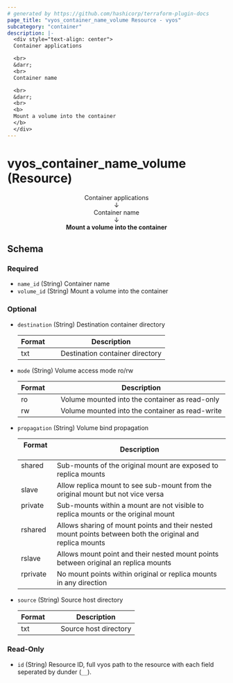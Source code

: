 ```yaml
---
# generated by https://github.com/hashicorp/terraform-plugin-docs
page_title: "vyos_container_name_volume Resource - vyos"
subcategory: "container"
description: |-
  <div style="text-align: center">
  Container applications

  <br>
  &darr;
  <br>
  Container name

  <br>
  &darr;
  <br>
  <b>
  Mount a volume into the container
  </b>
  </div>
---
```


# vyos_container_name_volume (Resource)

<div style="text-align: center">
Container applications

<br>
&darr;
<br>
Container name

<br>
&darr;
<br>
<b>
Mount a volume into the container
</b>
</div>



<!-- schema generated by tfplugindocs -->
## Schema

### Required

- `name_id` (String) Container name
- `volume_id` (String) Mount a volume into the container

### Optional

- `destination` (String) Destination container directory

    |  Format &emsp; | Description  |
    |----------|---------------|
    |  txt  &emsp; |  Destination container directory  |
- `mode` (String) Volume access mode ro/rw

    |  Format &emsp; | Description  |
    |----------|---------------|
    |  ro  &emsp; |  Volume mounted into the container as read-only  |
    |  rw  &emsp; |  Volume mounted into the container as read-write  |
- `propagation` (String) Volume bind propagation

    |  Format &emsp; | Description  |
    |----------|---------------|
    |  shared  &emsp; |  Sub-mounts of the original mount are exposed to replica mounts  |
    |  slave  &emsp; |  Allow replica mount to see sub-mount from the original mount but not vice versa  |
    |  private  &emsp; |  Sub-mounts within a mount are not visible to replica mounts or the original mount  |
    |  rshared  &emsp; |  Allows sharing of mount points and their nested mount points between both the original and replica mounts  |
    |  rslave  &emsp; |  Allows mount point and their nested mount points between original an replica mounts  |
    |  rprivate  &emsp; |  No mount points within original or replica mounts in any direction  |
- `source` (String) Source host directory

    |  Format &emsp; | Description  |
    |----------|---------------|
    |  txt  &emsp; |  Source host directory  |

### Read-Only

- `id` (String) Resource ID, full vyos path to the resource with each field seperated by dunder (`__`).
